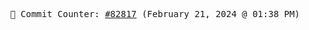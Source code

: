 <p align="center">
    <samp>
        📮 Commit Counter: <a href="https://github.com/Javascript-void0/Javascript-void0/commits/main">#82817</a> (February 21, 2024 @ 01:38 PM)
    </samp>
</p>